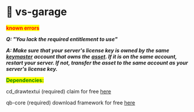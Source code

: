 # 🚕 vs-garage

<mark style="color:red;">**known errors**</mark> &#x20;

_**Q: "You lack the required entitlement to use"**_&#x20;

_**A: Make sure that your server's license key is owned by the same**_ [_**keymaster**_](https://keymaster.fivem.net/) _**account that owns the**_ [_**asset**_](https://keymaster.fivem.net/asset-grants)_**. If it is on the same account, restart your server. If not, transfer the asset to the same account as your server's license key.**_



<mark style="color:green;">**Dependencies:**</mark>

cd\_drawtextui (required) claim for free [here](https://codesign.pro/package/4299057)

qb-core (required) download framework for free [here](https://github.com/qbcore-framework/qb-core)

